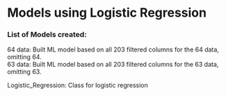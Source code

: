 # Models using Logistic Regression

### List of Models created:

64 data:  Built ML model based on all 203 filtered columns for the 64 data, omitting 64. <br>
63 data:  Built ML model based on all 203 filtered columns for the 63 data, omitting 63. <br>

Logistic_Regression:  Class for logistic regression

